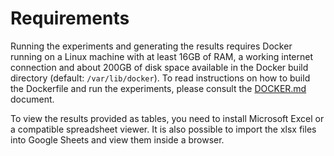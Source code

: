 # Requirements

Running the experiments and generating the results requires Docker running on a Linux machine with at least 16GB of RAM, a working internet connection and about 200GB of disk space available in the Docker build directory (default: `/var/lib/docker`).
To read instructions on how to build the Dockerfile and run the experiments, please consult the [DOCKER.md](DOCKER.md) document.

To view the results provided as tables, you need to install Microsoft Excel or a compatible spreadsheet viewer.
It is also possible to import the xlsx files into Google Sheets and view them inside a browser.
